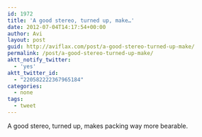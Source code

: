 ```yaml
---
id: 1972
title: 'A good stereo, turned up, make…'
date: 2012-07-04T14:17:54+00:00
author: Avi
layout: post
guid: http://aviflax.com/post/a-good-stereo-turned-up-make/
permalink: /post/a-good-stereo-turned-up-make/
aktt_notify_twitter:
  - 'yes'
aktt_twitter_id:
  - "220582222367965184"
categories:
  - none
tags:
  - tweet
---
```

A good stereo, turned up, makes packing way more bearable.